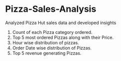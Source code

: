 # Pizza-Sales-Analysis

Analyzed Pizza Hut sales data and developed insights 

1. Count of each Pizza category ordered.
2. Top 5 most ordered Pizzas along with their Price.
3. Hour wise distribution of pizzas.
4. Order Date wise distribution of Pizzas.
5. Top 5 revenue generating Pizzas.
